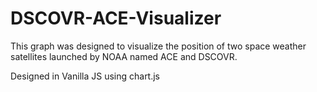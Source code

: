 # DSCOVR-ACE-Visualizer

This graph was designed to visualize the position of two space weather satellites launched by NOAA named ACE and DSCOVR. 

Designed in Vanilla JS using chart.js
